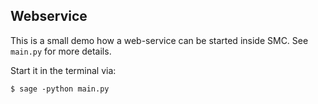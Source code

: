 Webservice
----------

This is a small demo how a web-service can be started inside SMC.
See `main.py` for more details.

Start it in the terminal via:

`$ sage -python main.py`

